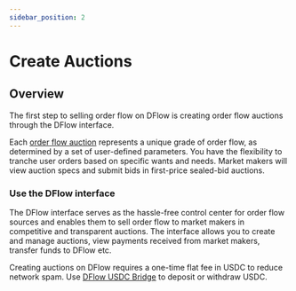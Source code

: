 ```yaml
---
sidebar_position: 2
---
```


# Create Auctions

## Overview

The first step to selling order flow on DFlow is creating order flow auctions through the DFlow interface.

Each [order flow auction](/docs/concepts/core/order-flow-auction.md) represents a unique grade of order flow, as determined by a set of user-defined parameters. You have the flexibility to tranche user orders based on specific wants and needs. Market makers will view auction specs and submit bids in first-price sealed-bid auctions.

### Use the DFlow interface

The DFlow interface serves as the hassle-free control center for order flow sources and enables them to sell order flow to market makers in competitive and transparent auctions. The interface allows you to create and manage auctions, view payments received from market makers, transfer funds to DFlow etc.

Creating auctions on DFlow requires a one-time flat fee in USDC to reduce network spam. Use [DFlow USDC Bridge](/docs/guides/general/depositing-withdrawing.md) to deposit or withdraw USDC.

<!-- Insert short video tutorial / screen recording of someone going through the entire process  -->
